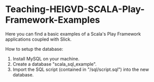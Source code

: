 # Teaching-HEIGVD-SCALA-Play-Framework-Examples
Here you can find a basic examples of a Scala's Play Framework applications coupled with Slick.

How to setup the database:
1. Install MySQL on your machine.
2. Create a database "scala_sql_example".
3. Import the SQL script (contained in "/sql/script.sql") into the new database.
